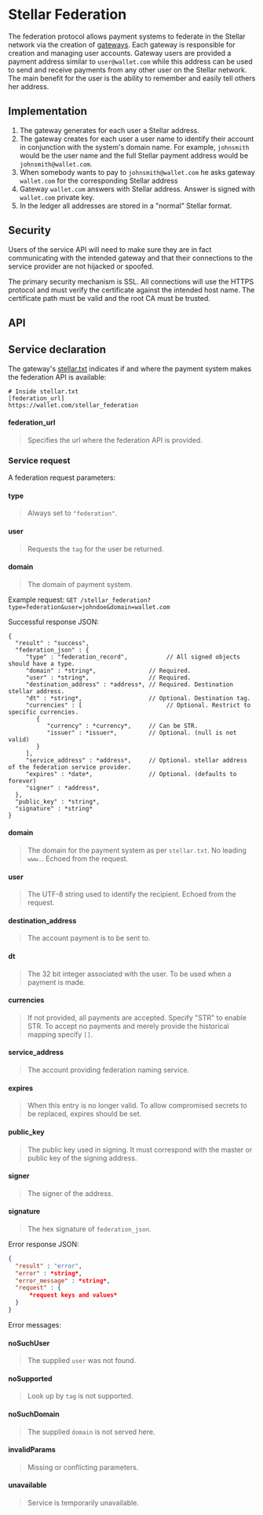 Stellar Federation
==================
The federation protocol allows payment systems to federate in the Stellar network via the creation of [gateways](Introduction-Gateways.md). Each gateway is responsible for creation and managing user accounts. Gateway users are provided a payment address similar to `user@wallet.com` while this address can be used to send and receive payments from any other user on the Stellar network. The main benefit for the user is the ability to remember and easily tell others her address.

## Implementation

1. The gateway generates for each user a Stellar address.
2. The gateway creates for each user a user name to identify their account in conjunction with the system's domain name. For example, `johnsmith` would be the user name and the full Stellar payment address would be `johnsmith@wallet.com`.
3. When somebody wants to pay to `johnsmith@wallet.com` he asks gateway `wallet.com` for the corresponding Stellar address
4. Gateway `wallet.com` answers with Stellar address. Answer is signed with `wallet.com` private key.
5. In the ledger all addresses are stored in a "normal" Stellar format.

## Security

Users of the service API will need to make sure they are in fact communicating with the intended gateway and that their connections to the service provider are not hijacked or spoofed.

The primary security mechanism is SSL. All connections will use the HTTPS protocol and must verify the certificate against the intended host name. The certificate path must be valid and the root CA must be trusted.

## API

## Service declaration

The gateway's [stellar.txt](Stellar.txt.md) indicates if and where the payment system makes the federation API is available:

```
# Inside stellar.txt
[federation_url]
https://wallet.com/stellar_federation
```
#### federation_url
> Specifies the url where the federation API is provided.

### Service request

A federation request parameters:

#### type
> Always set to `"federation"`.

#### user
> Requests the `tag` for the user be returned.

#### domain
> The domain of payment system.


Example request:
`GET /stellar_federation?type=federation&user=johndoe&domain=wallet.com`

Successful response JSON:
```
{
  "result" : "success",
  "federation_json" : {
     "type" : "federation_record",           // All signed objects should have a type.
     "domain" : *string*,               // Required.
     "user" : *string*,                 // Required.
     "destination_address" : *address*, // Required. Destination stellar address.
     "dt" : *string*,                   // Optional. Destination tag.
     "currencies" : [                        // Optional. Restrict to specific currencies.
        {
           "currency" : *currency*,     // Can be STR.
           "issuer" : *issuer*,         // Optional. (null is not valid)
        }
     ],
     "service_address" : *address*,     // Optional. stellar address of the federation service provider.
     "expires" : *date*,                // Optional. (defaults to forever)
     "signer" : *address*,
  },
  "public_key" : *string*,
  "signature" : *string*
}
```

#### domain
> The domain for the payment system as per `stellar.txt`. No leading `www.`. Echoed from the request.

#### user
> The UTF-8 string used to identify the recipient. Echoed from the request.

#### destination_address
> The account payment is to be sent to.

#### dt
> The 32 bit integer associated with the user. To be used when a payment is made.

#### currencies
> If not provided, all payments are accepted. Specify "STR" to enable STR. To accept no payments and merely provide the historical mapping specify `[]`.

#### service_address
> The account providing federation naming service.

#### expires
> When this entry is no longer valid. To allow compromised secrets to be replaced, expires should be set.

#### public_key
> The public key used in signing. It must correspond with the master or public key of the signing address.

#### signer
> The signer of the address.

#### signature
> The hex signature of `federation_json`.

Error response JSON:
```json
{
  "result" : "error",
  "error" : *string*,
  "error_message" : *string*,
  "request" : {
      *request keys and values*
  }
}
```

Error messages:

#### noSuchUser
> The supplied `user` was not found.

#### noSupported
> Look up by `tag` is not supported.

#### noSuchDomain
> The supplied `domain` is not served here.

#### invalidParams
> Missing or conflicting parameters.

#### unavailable
> Service is temporarily unavailable.

